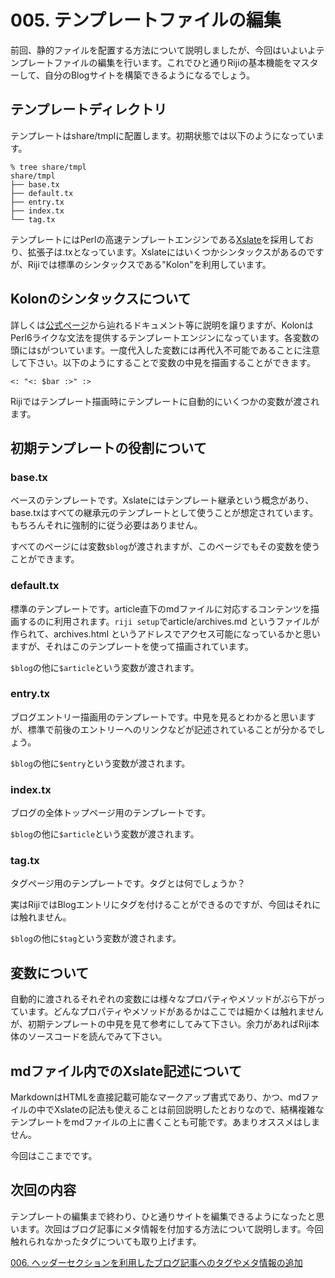 # 005. テンプレートファイルの編集

前回、静的ファイルを配置する方法について説明しましたが、今回はいよいよテンプレートファイルの編集を行います。これでひと通りRijiの基本機能をマスターして、自分のBlogサイトを構築できるようになるでしょう。

## テンプレートディレクトリ

テンプレートはshare/tmplに配置します。初期状態では以下のようになっています。

    % tree share/tmpl
    share/tmpl
    ├── base.tx
    ├── default.tx
    ├── entry.tx
    ├── index.tx
    └── tag.tx

テンプレートにはPerlの高速テンプレートエンジンである[Xslate](http://xslate.org/)を採用しており、拡張子は.txとなっています。Xslateにはいくつかシンタックスがあるのですが、Rijiでは標準のシンタックスである"Kolon"を利用しています。

## Kolonのシンタックスについて

詳しくは[公式ページ](http://xslate.org/)から辿れるドキュメント等に説明を譲りますが、KolonはPerl6ライクな文法を提供するテンプレートエンジンになっています。各変数の頭には`$`がついています。一度代入した変数には再代入不可能であることに注意して下さい。以下のようにすることで変数の中見を描画することができます。

    <: "<: $bar :>" :>

Rijiではテンプレート描画時にテンプレートに自動的にいくつかの変数が渡されます。

## 初期テンプレートの役割について

### base.tx

ベースのテンプレートです。Xslateにはテンプレート継承という概念があり、base.txはすべての継承元のテンプレートとして使うことが想定されています。もちろんそれに強制的に従う必要はありません。

すべてのページには変数`$blog`が渡されますが、このページでもその変数を使うことができます。

### default.tx

標準のテンプレートです。article直下のmdファイルに対応するコンテンツを描画するのに利用されます。`riji setup`でarticle/archives.md というファイルが作られて、archives.html というアドレスでアクセス可能になっているかと思いますが、それはこのテンプレートを使って描画されています。

`$blog`の他に`$article`という変数が渡されます。

### entry.tx

ブログエントリー描画用のテンプレートです。中見を見るとわかると思いますが、標準で前後のエントリーへのリンクなどが記述されていることが分かるでしょう。

`$blog`の他に`$entry`という変数が渡されます。

### index.tx

ブログの全体トップページ用のテンプレートです。

`$blog`の他に`$article`という変数が渡されます。

### tag.tx

タグページ用のテンプレートです。タグとは何でしょうか？

実はRijiではBlogエントリにタグを付けることができるのですが、今回はそれには触れません。

`$blog`の他に`$tag`という変数が渡されます。

## 変数について

自動的に渡されるそれぞれの変数には様々なプロパティやメソッドがぶら下がっています。どんなプロパティやメソッドがあるかはここでは細かくは触れませんが、初期テンプレートの中見を見て参考にしてみて下さい。余力があればRiji本体のソースコードを読んでみて下さい。

## mdファイル内でのXslate記述について

MarkdownはHTMLを直接記載可能なマークアップ書式であり、かつ、mdファイルの中でXslateの記法も使えることは前回説明したとおりなので、結構複雑なテンプレートをmdファイルの上に書くことも可能です。あまりオススメはしません。

今回はここまでです。

## 次回の内容

テンプレートの編集まで終わり、ひと通りサイトを編集できるようになったと思います。次回はブログ記事にメタ情報を付加する方法について説明します。今回触れられなかったタグについても取り上げます。

[006. ヘッダーセクションを利用したブログ記事へのタグやメタ情報の追加](<: '/entry/006_header.html' | uri_for :>)
